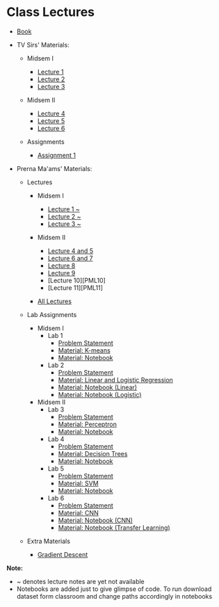 # Class Lectures

- [Book][BookLink]  
- TV Sirs' Materials:  

    - Midsem I
        - [Lecture 1][TVL1]
        - [Lecture 2][TVL2]
        - [Lecture 3][TVL3]

    - Midsem II
        - [Lecture 4][TVL4]
        - [Lecture 5][TVL5]
        - [Lecture 6][TVL6]

    - Assignments
        - [Assignment 1][TVA1]

- Prerna Ma'ams' Materials:  

    - Lectures
        - Midsem I
            - [Lecture 1 ~][PML1]
            - [Lecture 2 ~][PML2]
            - [Lecture 3 ~][PML3]

        - Midsem II
            - [Lecture 4 and 5][PML4and5]
            - [Lecture 6 and 7][PML6and7]
            - [Lecture 8][PML8]
            - [Lecture 9][PML9]
            - [Lecture 10][PML10]
            - [Lecture 11][PML11]

        - [All Lectures][PML]

    - Lab Assignments
        - Midsem I
            - Lab 1
                - [Problem Statement][PMLab11]
                - [Material: K-means][PMLab12]
                - [Material: Notebook][PMLab13]
            - Lab 2
                - [Problem Statement][PMLab21]
                - [Material: Linear and Logistic Regression][PMLab22]
                - [Material: Notebook (Linear)][PMLab23]
                - [Material: Notebook (Logistic)][PMLab24]
        - Midsem II
            - Lab 3
                - [Problem Statement][PMLab31]
                - [Material: Perceptron][PMLab32]
                - [Material: Notebook][PMLab33]
            - Lab 4
                - [Problem Statement][PMLab41]
                - [Material: Decision Trees][PMLab42]
                - [Material: Notebook][PMLab43]
            - Lab 5
                - [Problem Statement][PMLab51]
                - [Material: SVM][PMLab52]
                - [Material: Notebook][PMLab53]
            - Lab 6
                - [Problem Statement][PMLab61]
                - [Material: CNN][PMLab62]
                - [Material: Notebook (CNN)][PMLab63]
                - [Material: Notebook (Transfer Learning)][PMLab64]

    - Extra Materials
        - [Gradient Descent][PME1]

**Note:**  
- ~ denotes lecture notes are yet not available
- Notebooks are added just to give glimpse of code. To run download dataset form classroom and change paths accordingly in notebooks

[BookLink]: https://docs.google.com/viewer?url=https://raw.githubusercontent.com/RaviRahar/Notes/master/MachineLearning/Book.pdf

[TVL1]: https://docs.google.com/viewer?url=https://raw.githubusercontent.com/RaviRahar/Notes/master/MachineLearning/TVL1.pdf
[TVL2]: https://docs.google.com/viewer?url=https://raw.githubusercontent.com/RaviRahar/Notes/master/MachineLearning/TVL2.pdf
[TVL3]: https://docs.google.com/viewer?url=https://raw.githubusercontent.com/RaviRahar/Notes/master/MachineLearning/TVL3.pdf
[TVL4]: https://docs.google.com/viewer?url=https://raw.githubusercontent.com/RaviRahar/Notes/master/MachineLearning/TVL4.pdf
[TVL5]: https://docs.google.com/viewer?url=https://raw.githubusercontent.com/RaviRahar/Notes/master/MachineLearning/TVL5.pdf
[TVL6]: https://docs.google.com/viewer?url=https://raw.githubusercontent.com/RaviRahar/Notes/master/MachineLearning/TVL6.pdf

[TVA1]: https://docs.google.com/viewer?url=https://raw.githubusercontent.com/RaviRahar/Notes/master/MachineLearning/TVA1.pdf

[PML]: https://docs.google.com/viewer?url=https://raw.githubusercontent.com/RaviRahar/Notes/master/MachineLearning/PML.pdf

[PML1]: https://docs.google.com/viewer?url=https://raw.githubusercontent.com/RaviRahar/Notes/master/MachineLearning/PML1.pdf
[PML2]: https://docs.google.com/viewer?url=https://raw.githubusercontent.com/RaviRahar/Notes/master/MachineLearning/PML2.pdf
[PML3]: https://docs.google.com/viewer?url=https://raw.githubusercontent.com/RaviRahar/Notes/master/MachineLearning/PML3.pdf
[PML4and5]: https://docs.google.com/viewer?url=https://raw.githubusercontent.com/RaviRahar/Notes/master/MachineLearning/PML4and5.pdf
[PML6and7]: https://docs.google.com/viewer?url=https://raw.githubusercontent.com/RaviRahar/Notes/master/MachineLearning/PML6and7.pdf
[PML8]: https://docs.google.com/viewer?url=https://raw.githubusercontent.com/RaviRahar/Notes/master/MachineLearning/PML8.pdf
[PML9]: https://docs.google.com/viewer?url=https://raw.githubusercontent.com/RaviRahar/Notes/master/MachineLearning/PML9.pdf
[PML5]: https://docs.google.com/viewer?url=https://raw.githubusercontent.com/RaviRahar/Notes/master/MachineLearning/PML10.pdf
[PML7]: https://docs.google.com/viewer?url=https://raw.githubusercontent.com/RaviRahar/Notes/master/MachineLearning/PML11.pdf

[PMLab11]: https://docs.google.com/viewer?url=https://raw.githubusercontent.com/RaviRahar/Notes/master/MachineLearning/PMLab11.pdf
[PMLab12]: https://docs.google.com/viewer?url=https://raw.githubusercontent.com/RaviRahar/Notes/master/MachineLearning/PMLab12.pdf
[PMLab13]: https://docs.google.com/viewer?url=https://raw.githubusercontent.com/RaviRahar/Notes/master/MachineLearning/PMLab13.ipynb
[PMLab21]: https://docs.google.com/viewer?url=https://raw.githubusercontent.com/RaviRahar/Notes/master/MachineLearning/PMLab21.pdf
[PMLab22]: https://docs.google.com/viewer?url=https://raw.githubusercontent.com/RaviRahar/Notes/master/MachineLearning/PMLab22.pdf
[PMLab23]: https://docs.google.com/viewer?url=https://raw.githubusercontent.com/RaviRahar/Notes/master/MachineLearning/PMLab23.ipynb
[PMLab24]: https://docs.google.com/viewer?url=https://raw.githubusercontent.com/RaviRahar/Notes/master/MachineLearning/PMLab24.ipynb
[PMLab31]: https://docs.google.com/viewer?url=https://raw.githubusercontent.com/RaviRahar/Notes/master/MachineLearning/PMLab31.pdf
[PMLab32]: https://docs.google.com/viewer?url=https://raw.githubusercontent.com/RaviRahar/Notes/master/MachineLearning/PMLab32.pdf
[PMLab33]: https://docs.google.com/viewer?url=https://raw.githubusercontent.com/RaviRahar/Notes/master/MachineLearning/PMLab33.ipynb
[PMLab41]: https://docs.google.com/viewer?url=https://raw.githubusercontent.com/RaviRahar/Notes/master/MachineLearning/PMLab41.pdf
[PMLab42]: https://docs.google.com/viewer?url=https://raw.githubusercontent.com/RaviRahar/Notes/master/MachineLearning/PMLab42.pdf
[PMLab43]: https://docs.google.com/viewer?url=https://raw.githubusercontent.com/RaviRahar/Notes/master/MachineLearning/PMLab43.ipynb
[PMLab51]: https://docs.google.com/viewer?url=https://raw.githubusercontent.com/RaviRahar/Notes/master/MachineLearning/PMLab51.pdf
[PMLab52]: https://docs.google.com/viewer?url=https://raw.githubusercontent.com/RaviRahar/Notes/master/MachineLearning/PMLab52.pdf
[PMLab53]: https://docs.google.com/viewer?url=https://raw.githubusercontent.com/RaviRahar/Notes/master/MachineLearning/PMLab53.ipynb
[PMLab61]: https://docs.google.com/viewer?url=https://raw.githubusercontent.com/RaviRahar/Notes/master/MachineLearning/PMLab61.pdf
[PMLab62]: https://docs.google.com/viewer?url=https://raw.githubusercontent.com/RaviRahar/Notes/master/MachineLearning/PMLab62.pdf
[PMLab63]: https://docs.google.com/viewer?url=https://raw.githubusercontent.com/RaviRahar/Notes/master/MachineLearning/PMLab63.ipynb
[PMLab64]: https://docs.google.com/viewer?url=https://raw.githubusercontent.com/RaviRahar/Notes/master/MachineLearning/PMLab64.ipynb

[PME1]: https://docs.google.com/viewer?url=https://raw.githubusercontent.com/RaviRahar/Notes/master/MachineLearning/PME1.pdf

